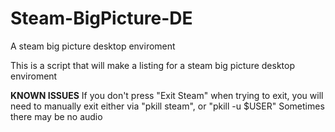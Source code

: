 # Steam-BigPicture-DE
A steam big picture desktop enviroment

This is a script that will make a listing for a steam big picture desktop enviroment

**KNOWN ISSUES**
If you don't press "Exit Steam" when trying to exit, you will need to manually exit either via "pkill steam", or "pkill -u $USER"
Sometimes there may be no audio
